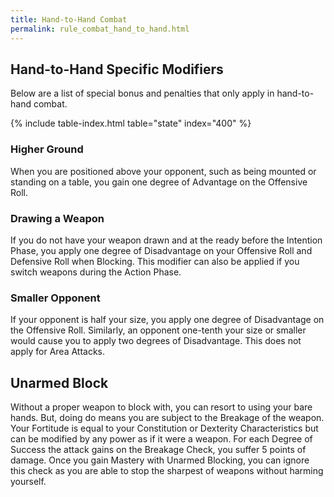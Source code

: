 ```yaml
---
title: Hand-to-Hand Combat
permalink: rule_combat_hand_to_hand.html
---
```


## Hand-to-Hand Specific Modifiers
Below are a list of special bonus and penalties that only apply in hand-to-hand combat.

{% include table-index.html table="state" index="400" %}

### Higher Ground
When you are positioned above your opponent, such as being mounted or standing on a table, you gain one degree of Advantage on the Offensive Roll.

### Drawing a Weapon
If you do not have your weapon drawn and at the ready before the Intention Phase, you apply one degree of Disadvantage on your Offensive Roll and Defensive Roll when Blocking. This modifier can also be applied if you switch weapons during the Action Phase.

### Smaller Opponent
If your opponent is half your size, you apply one degree of Disadvantage on the Offensive Roll. Similarly, an opponent one-tenth your size or smaller would cause you to apply two degrees of Disadvantage. This does not apply for Area Attacks.

## Unarmed Block
Without a proper weapon to block with, you can resort to using your bare hands. But, doing do means you are subject to the Breakage of the weapon. Your Fortitude is equal to your Constitution or Dexterity Characteristics but can be modified by any power as if it were a weapon. For each Degree of Success the attack gains on the Breakage Check, you suffer 5 points of damage. Once you gain Mastery with Unarmed Blocking, you can ignore this check as you are able to stop the sharpest of weapons without harming yourself.
